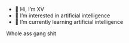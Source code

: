 - 👋 Hi, I’m XV
- 👀 I’m interested in artificial intelligence
- 🌱 I’m currently learning artificial intelligence

Whole ass gang shit
